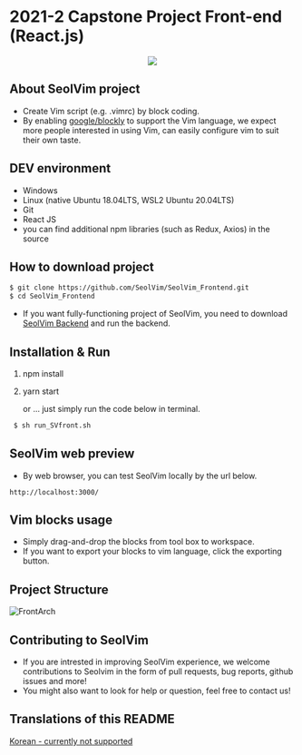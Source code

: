 # 2021-2 Capstone Project Front-end (React.js) #

<p align="center"><img src="./resources/Logo_descr_eng.png"></p>

## About SeolVim project ##
* Create Vim script (e.g. .vimrc) by block coding.
* By enabling [google/blockly](https://github.com/google/blockly) to support the Vim language, we expect more people interested in using Vim, can easily configure vim to suit their own taste.

[comment]: <> (SeolVim 사진넣기)

## DEV environment ##
* Windows
* Linux (native Ubuntu 18.04LTS, WSL2 Ubuntu 20.04LTS)
* Git
* React JS
* you can find additional npm libraries (such as Redux, Axios) in the source

## How to download project ##
```bash
$ git clone https://github.com/SeolVim/SeolVim_Frontend.git
$ cd SeolVim_Frontend
```
* If you want fully-functioning project of SeolVim, you need to download [SeolVim Backend](https://github.com/SeolVim/SeolVim_Backend) and run the backend.

## Installation & Run ##
1. npm install
2. yarn start  

    or ... just simply run the code below in terminal.
```bash
 $ sh run_SVfront.sh
 ```

[comment]: <> (Linux에서 실행시키는 방법, Windows에서 실행시키는 방법으로 구분하여 적어넣기)

## SeolVim web preview ##
*  By web browser, you can test SeolVim locally by the url below.
 ```url
http://localhost:3000/
 ```

## Vim blocks usage ##
* Simply drag-and-drop the blocks from tool box to workspace.
* If you want to export your blocks to vim language, click the exporting button.

## Project Structure ##
![FrontArch](./resources/FrontEnd_Arch.jpg)

[comment]: <> (프로젝트의 구조를 넣기)

## Contributing to SeolVim ##
* If you are intrested in improving SeolVim experience, we welcome contributions to Seolvim in the form of pull requests, bug reports, github issues and more!
* You might also want to look for help or question, feel free to contact us!

## Translations of this README ##
[Korean - currently not supported](./README.md)

[comment]: <> (README_ko.md 만들기 - 우선순위 하)
